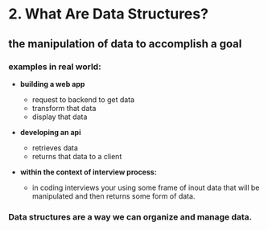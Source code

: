 # 2. What Are Data Structures? 

## the manipulation of data to accomplish a goal 

### examples in real world:

* **building a web app** 
    - request to backend to get data 
    - transform that data
    - display that data 

* **developing an api**
    - retrieves data
    - returns that data to a client 

* **within the context of interview process:**

    - in coding interviews your using some frame of inout data that will be manipulated and then returns some form of data. 

### Data structures are a way we can organize and manage data. 

   